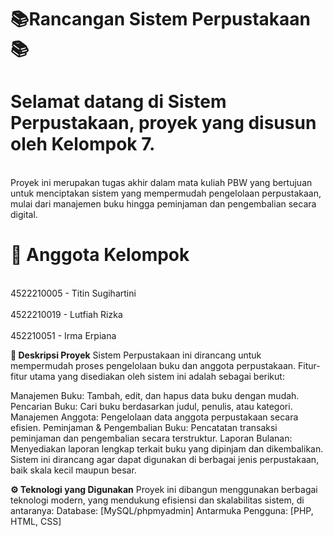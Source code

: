 # 📚Rancangan Sistem Perpustakaan 📚 #

# Selamat datang di Sistem Perpustakaan, proyek yang disusun oleh Kelompok 7. #
<br> Proyek ini merupakan tugas akhir dalam mata kuliah PBW yang bertujuan untuk menciptakan sistem yang mempermudah pengelolaan perpustakaan, mulai dari manajemen buku hingga peminjaman dan pengembalian secara digital. <br>

# 👥 Anggota Kelompok #
<br> 4522210005 - Titin Sugihartini <br>
<br> 4522210019 - Lutfiah Rizka <br>
<br> 452210051 - Irma Erpiana <br>

**📝 Deskripsi Proyek**
Sistem Perpustakaan ini dirancang untuk mempermudah proses pengelolaan buku dan anggota perpustakaan. Fitur-fitur utama yang disediakan oleh sistem ini adalah sebagai berikut:

Manajemen Buku: Tambah, edit, dan hapus data buku dengan mudah.
Pencarian Buku: Cari buku berdasarkan judul, penulis, atau kategori.
Manajemen Anggota: Pengelolaan data anggota perpustakaan secara efisien.
Peminjaman & Pengembalian Buku: Pencatatan transaksi peminjaman dan pengembalian secara terstruktur.
Laporan Bulanan: Menyediakan laporan lengkap terkait buku yang dipinjam dan dikembalikan.
Sistem ini dirancang agar dapat digunakan di berbagai jenis perpustakaan, baik skala kecil maupun besar.

**⚙️ Teknologi yang Digunakan**
Proyek ini dibangun menggunakan berbagai teknologi modern, yang mendukung efisiensi dan skalabilitas sistem, di antaranya:
Database: [MySQL/phpmyadmin]
Antarmuka Pengguna: [PHP, HTML, CSS]
